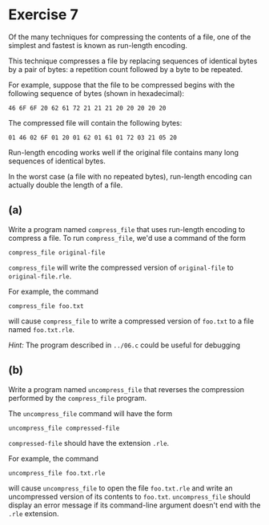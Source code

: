 # Exercise 7

Of the many techniques for compressing the contents of a file, one of the simplest and fastest is known as run-length encoding.

This technique compresses a file by replacing sequences of identical bytes by a pair of bytes: a repetition count followed by a byte to be repeated.

For example, suppose that the file to be compressed begins with the following sequence of bytes (shown in hexadecimal):

`46 6F 6F 20 62 61 72 21 21 21 20 20 20 20 20`

The compressed file will contain the following bytes:

`01 46 02 6F 01 20 01 62 01 61 01 72 03 21 05 20`

Run-length encoding works well if the original file contains many long sequences of identical bytes.

In the worst case (a file with no repeated bytes), run-length encoding can actually double the length of a file.

## (a)

Write a program named `compress_file` that uses run-length encoding to compress a file. To run `compress_file`, we'd use a command of the form

`compress_file original-file`

`compress_file` will write the compressed version of `original-file` to `original-file.rle`.

For example, the command

`compress_file foo.txt`

will cause `compress_file` to write a compressed version of `foo.txt` to a file named `foo.txt.rle`.

_Hint:_ The program described in `../06.c` could be useful for debugging

## (b)

Write a program named `uncompress_file` that reverses the compression performed by the `compress_file` program.

The `uncompress_file` command will have the form

`uncompress_file compressed-file`

`compressed-file` should have the extension `.rle`.

For example, the command

`uncompress_file foo.txt.rle`

will cause `uncompress_file` to open the file `foo.txt.rle` and write an uncompressed version of its contents to `foo.txt`. `uncompress_file` should display an error message if its command-line argument doesn't end with the `.rle` extension.
